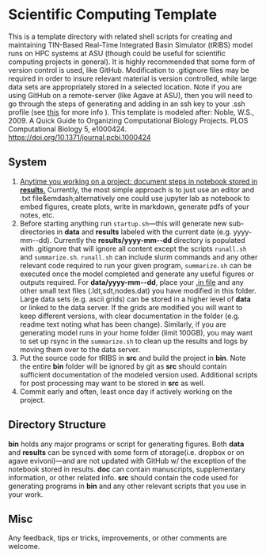 # Scientific Computing Template
This is a template directory with related shell scripts for creating and maintaining TIN-Based Real-Time Integrated Basin Simulator (tRIBS) model runs on HPC systems at ASU (though could be useful for scientific computing projects in general). It is highly recommended that some form of version control is used, like GitHub. Modification to .gitignore files may be required in order to insure relevant material is version controlled, while large data sets are appropriately stored in a selected location. Note if you are using GitHub on a remote-server (like Agave at ASU), then you will need to go through the steps of generating and adding in an ssh key to your .ssh profile (see [this](https://asurc.atlassian.net/wiki/spaces/RC/pages/1626570754/Connecting+to+GitHub+via+SSH) for more info ). This template is modeled after: Noble, W.S., 2009. A Quick Guide to Organizing Computational Biology Projects. PLOS Computational Biology 5, e1000424. https://doi.org/10.1371/journal.pcbi.1000424


## System
1. <ins>Anytime you working on a project: document steps in notebook stored in **results**.</ins> Currently, the most simple approach is to just use an editor and .txt file&emdash;alternatively one could use jupyter lab as notebook to embed figures, create plots, write in markdown, generate pdfs of your notes, etc.
2. Before starting anything run ```startup.sh```&mdash;this will generate new sub-directories in **data** and **results** labeled with the current date (e.g. yyyy-mm--dd). Currently the **results/yyyy-mm--dd** directory is populated with .gitignore that will ignore all content except the scripts ```runall.sh``` and ```summarize.sh```. ```runall.sh``` can include slurm commands and any other relevant code required to run your given program, ```summarize.sh``` can be executed once the model completed and generate any useful figures or outputs required. For **data/yyyy-mm--dd**, place your <ins>.in file</ins> and any other small text files (.ldt,sdt,nodes.dat) you have modified in this folder. Large data sets (e.g. ascii grids) can be stored in a higher level of **data** or linked to the data server. If the grids are modified you will want to keep different versions, with clear documentation in the folder (e.g. readme text noting what has been change). Similarly, if you are generating model runs in your home folder (limit 100GB), you may want to set up rsync in the ```summarize.sh``` to clean up the results and logs by moving them over to the data server. 
3. Put the source code for tRIBS in **src** and build the project in **bin**. Note the entire **bin** folder will be ignored by git as **src** should contain sufficient documentation of the modeled version used. Additional scripts for post processing may want to be stored in **src** as well.
4. Commit early and often, least once day if actively working on the project.


## Directory Structure
**bin** holds any major programs or script for generating figures. Both **data** and **results** can be synced with some form of storage(i.e. dropbox or on agave evivoni)—and are not updated with GitHub w/ the exception of the notebook stored in results. **doc** can contain manuscripts, supplementary information, or other related info. **src** should contain the code used for generating programs in **bin** and any other relevant scripts that you use in your work.

## Misc
Any feedback, tips or tricks, improvements, or other comments are welcome.

